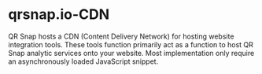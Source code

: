 # qrsnap.io-CDN
QR Snap hosts a CDN (Content Delivery Network) for hosting website integration tools. These tools function primarily act as a function to host QR Snap analytic services onto your website. Most implementation only require an asynchronously loaded JavaScript snippet.  
